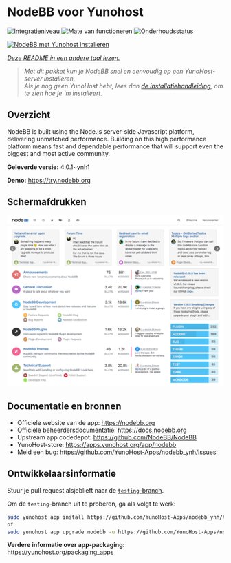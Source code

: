 <!--
NB: Deze README is automatisch gegenereerd door <https://github.com/YunoHost/apps/tree/master/tools/readme_generator>
Hij mag NIET handmatig aangepast worden.
-->

# NodeBB voor Yunohost

[![Integratieniveau](https://apps.yunohost.org/badge/integration/nodebb)](https://ci-apps.yunohost.org/ci/apps/nodebb/)
![Mate van functioneren](https://apps.yunohost.org/badge/state/nodebb)
![Onderhoudsstatus](https://apps.yunohost.org/badge/maintained/nodebb)

[![NodeBB met Yunohost installeren](https://install-app.yunohost.org/install-with-yunohost.svg)](https://install-app.yunohost.org/?app=nodebb)

*[Deze README in een andere taal lezen.](./ALL_README.md)*

> *Met dit pakket kun je NodeBB snel en eenvoudig op een YunoHost-server installeren.*  
> *Als je nog geen YunoHost hebt, lees dan [de installatiehandleiding](https://yunohost.org/install), om te zien hoe je 'm installeert.*

## Overzicht

NodeBB is built using the Node.js server-side Javascript platform, delivering unmatched performance.
Building on this high performance platform means fast and dependable performance that will support even the biggest and most active community.

**Geleverde versie:** 4.0.1~ynh1

**Demo:** <https://try.nodebb.org>

## Schermafdrukken

![Schermafdrukken van NodeBB](./doc/screenshots/screenshot.png)

## Documentatie en bronnen

- Officiele website van de app: <https://nodebb.org>
- Officiele beheerdersdocumentatie: <https://docs.nodebb.org>
- Upstream app codedepot: <https://github.com/NodeBB/NodeBB>
- YunoHost-store: <https://apps.yunohost.org/app/nodebb>
- Meld een bug: <https://github.com/YunoHost-Apps/nodebb_ynh/issues>

## Ontwikkelaarsinformatie

Stuur je pull request alsjeblieft naar de [`testing`-branch](https://github.com/YunoHost-Apps/nodebb_ynh/tree/testing).

Om de `testing`-branch uit te proberen, ga als volgt te werk:

```bash
sudo yunohost app install https://github.com/YunoHost-Apps/nodebb_ynh/tree/testing --debug
of
sudo yunohost app upgrade nodebb -u https://github.com/YunoHost-Apps/nodebb_ynh/tree/testing --debug
```

**Verdere informatie over app-packaging:** <https://yunohost.org/packaging_apps>
